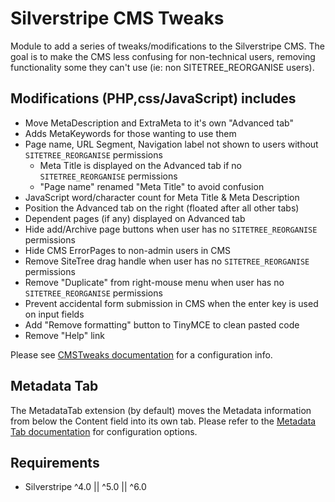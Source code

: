 # Silverstripe CMS Tweaks

Module to add a series of tweaks/modifications to the Silverstripe CMS.
The goal is to make the CMS less confusing for non-technical users, removing
functionality some they can't use (ie: non SITETREE_REORGANISE users).

## Modifications (PHP,css/JavaScript) includes

- Move MetaDescription and ExtraMeta to it's own "Advanced tab"
- Adds MetaKeywords for those wanting to use them
- Page name, URL Segment, Navigation label not shown to users without `SITETREE_REORGANISE` permissions
  - Meta Title is displayed on the Advanced tab if no `SITETREE_REORGANISE` permissions
  - "Page name" renamed "Meta Title" to avoid confusion
- JavaScript word/character count for Meta Title & Meta Description
- Position the Advanced tab on the right (floated after all other tabs)
- Dependent pages (if any) displayed on Advanced tab
- Hide add/Archive page buttons when user has no `SITETREE_REORGANISE` permissions
- Hide CMS ErrorPages to non-admin users in CMS
- Remove SiteTree drag handle when user has no `SITETREE_REORGANISE` permissions
- Remove "Duplicate" from right-mouse menu when user has no `SITETREE_REORGANISE` permissions
- Prevent accidental form submission in CMS when the enter key is used on input fields
- Add "Remove formatting" button to TinyMCE to clean pasted code
- Remove "Help" link

Please see [CMSTweaks documentation](docs/en/CMSTweaks.md) for a configuration info.


## Metadata Tab

The MetadataTab extension (by default) moves the Metadata information from below the Content field into its own tab.
Please refer to the [Metadata Tab documentation](docs/en/MetadataTab.md) for configuration options.


## Requirements

- Silverstripe ^4.0 || ^5.0 || ^6.0
